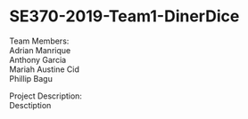 # SE370-2019-Team1-DinerDice

Team Members:  
Adrian Manrique  
Anthony Garcia  
Mariah Austine Cid  
Phillip Bagu  

Project Description:  
Desctiption
